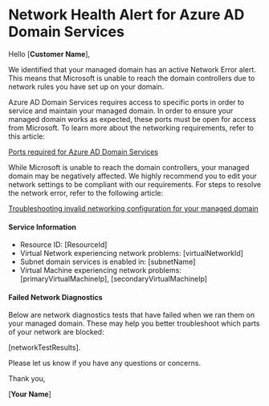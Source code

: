<properties
	pageTitle="Domain Service is experiencing a network error"
	description="Azure AD Domain Services"
	infoBubbleText="See details on the right"
	service="microsoft.aad"
	resource="Microsoft_AAD_DomainServices"
	authors="jicha"
	displayOrder="1"
	articleId="DomainServices_NetworkAlert"
	diagnosticScenario="DomainServicesNetworkAlert"
	selfHelpType="diagnostics"
	supportTopicIds="Azure AD Domain Services"
	resourceTags=""
	productPesIds=""
	cloudEnvironments="public"
/>

# Network Health Alert for Azure AD Domain Services

Hello [**Customer Name**],

We identified that your managed domain has an active Network Error alert. This means that Microsoft is unable to reach the domain controllers due to network rules you have set up on your domain.

Azure AD Domain Services requires access to specific ports in order to service and maintain your managed domain. In order to ensure your managed domain works as expected, these ports must be open for access from Microsoft. To learn more about the networking requirements, refer to this article:

[Ports required for Azure AD Domain Services](https://docs.microsoft.com/azure/active-directory-domain-services/active-directory-ds-networking#ports-required-for-azure-ad-domain-services)

While Microsoft is unable to reach the domain controllers, your managed domain may be negatively affected. We highly recommend you to edit your network settings to be compliant with our requirements. For steps to resolve the network error, refer to the following article:

[Troubleshooting invalid networking configuration for your managed domain](https://docs.microsoft.com/azure/active-directory-domain-services/active-directory-ds-troubleshoot-nsg#alert-aadds104-network-error)

#### Service Information

* Resource ID: <!--ResourceId-->[ResourceId]<!--/ResourceId-->
* Virtual Network experiencing network problems: <!--virtualNetworkId-->[virtualNetworkId]<!--/virtualNetworkId-->
* Subnet domain services is enabled in: <!--subnetName-->[subnetName]<!--/subnetName-->
* Virtual Machine experiencing network problems: <!--primaryVirtualMachineIp-->[primaryVirtualMachineIp]<!--/primaryVirtualMachineIp-->, <!--secondaryVirtualMachineIp-->[secondaryVirtualMachineIp]<!--/secondaryVirtualMachineIp-->

#### Failed Network Diagnostics
Below are network diagnostics tests that have failed when we ran them on your managed domain. These may help you better troubleshoot which parts of your network are blocked:

<!--networkTestResults-->[networkTestResults]<!--/networkTestResults-->.

Please let us know if you have any questions or concerns.

Thank you,

[**Your Name**]

